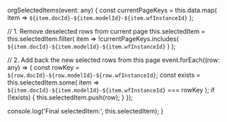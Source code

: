 orgSelectedItems(event: any) {
  const currentPageKeys = this.data.map(
    item => `${item.docId}-${item.modelId}-${item.wfInstanceId}`
  );

  // 1. Remove deselected rows from current page
  this.selectedItem = this.selectedItem.filter(
    item => !currentPageKeys.includes(
      `${item.docId}-${item.modelId}-${item.wfInstanceId}`
    )
  );

  // 2. Add back the new selected rows from this page
  event.forEach((row: any) => {
    const rowKey = `${row.docId}-${row.modelId}-${row.wfInstanceId}`;
    const exists = this.selectedItem.some(
      item => `${item.docId}-${item.modelId}-${item.wfInstanceId}` === rowKey
    );
    if (!exists) {
      this.selectedItem.push(row);
    }
  });

  console.log('Final selectedItem:', this.selectedItem);
}
